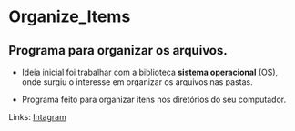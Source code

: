 # Organize_Items
## Programa para organizar os arquivos.

* Ideia inicial foi trabalhar com a biblioteca **sistema operacional** (OS), onde surgiu o interesse em organizar os arquivos nas pastas.

* Programa feito para organizar itens nos diretórios do seu computador.

Links:
[Intagram](https://www.instagram.com/hudson_isr/)
